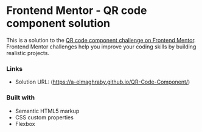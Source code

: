 # Frontend Mentor - QR code component solution

This is a solution to the [QR code component challenge on Frontend Mentor](https://www.frontendmentor.io/challenges/qr-code-component-iux_sIO_H). Frontend Mentor challenges help you improve your coding skills by building realistic projects. 


### Links

- Solution URL: (https://a-elmaghraby.github.io/QR-Code-Component/)

### Built with

- Semantic HTML5 markup
- CSS custom properties
- Flexbox


